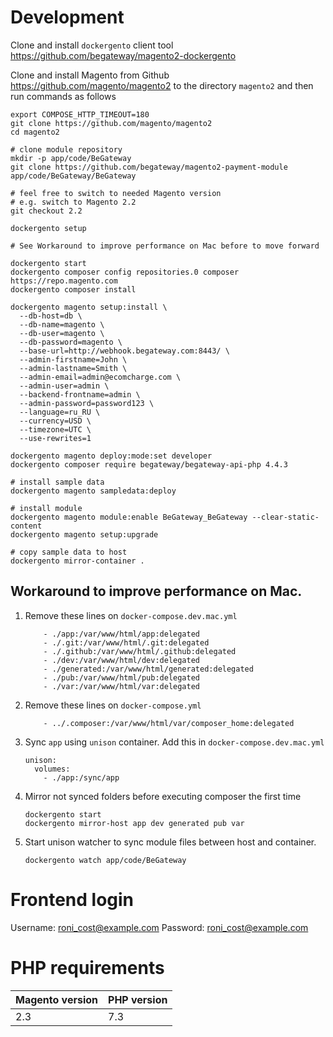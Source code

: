 # Development

Clone and install `dockergento` client tool https://github.com/begateway/magento2-dockergento

Clone and install Magento from Github https://github.com/magento/magento2 to the directory `magento2` and then run commands as follows

    export COMPOSE_HTTP_TIMEOUT=180
    git clone https://github.com/magento/magento2
    cd magento2

    # clone module repository
    mkdir -p app/code/BeGateway
    git clone https://github.com/begateway/magento2-payment-module app/code/BeGateway/BeGateway

    # feel free to switch to needed Magento version
    # e.g. switch to Magento 2.2
    git checkout 2.2

    dockergento setup

    # See Workaround to improve performance on Mac before to move forward

    dockergento start
    dockergento composer config repositories.0 composer https://repo.magento.com
    dockergento composer install

    dockergento magento setup:install \
      --db-host=db \
      --db-name=magento \
      --db-user=magento \
      --db-password=magento \
      --base-url=http://webhook.begateway.com:8443/ \
      --admin-firstname=John \
      --admin-lastname=Smith \
      --admin-email=admin@ecomcharge.com \
      --admin-user=admin \
      --backend-frontname=admin \
      --admin-password=password123 \
      --language=ru_RU \
      --currency=USD \
      --timezone=UTC \
      --use-rewrites=1

    dockergento magento deploy:mode:set developer
    dockergento composer require begateway/begateway-api-php 4.4.3

    # install sample data
    dockergento magento sampledata:deploy

    # install module
    dockergento magento module:enable BeGateway_BeGateway --clear-static-content
    dockergento magento setup:upgrade

    # copy sample data to host
    dockergento mirror-container .

## Workaround to improve performance on Mac.

1. Remove these lines on `docker-compose.dev.mac.yml`

    ```
        - ./app:/var/www/html/app:delegated
        - ./.git:/var/www/html/.git:delegated
        - ./.github:/var/www/html/.github:delegated
        - ./dev:/var/www/html/dev:delegated
        - ./generated:/var/www/html/generated:delegated
        - ./pub:/var/www/html/pub:delegated
        - ./var:/var/www/html/var:delegated
    ```

1. Remove these lines on `docker-compose.yml`

    ```
        - ../.composer:/var/www/html/var/composer_home:delegated
    ```

2. Sync `app` using `unison` container. Add this in `docker-compose.dev.mac.yml`

    ```
    unison:
      volumes:
        - ./app:/sync/app
    ```

3. Mirror not synced folders before executing composer the first time

    ```
    dockergento start
    dockergento mirror-host app dev generated pub var
    ```

4. Start unison watcher to sync module files between host and container.

    ```
    dockergento watch app/code/BeGateway
    ```

# Frontend login

Username: roni_cost@example.com
Password: roni_cost@example.com

# PHP requirements

| Magento version | PHP version |
| ----------------| ------------|
| 2.3 | 7.3 |
